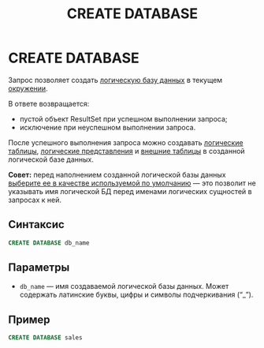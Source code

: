 ﻿---
layout: default
title: CREATE DATABASE
nav_order: 10
parent: Запросы SQL+
grand_parent: Справочная информация
has_children: false
has_toc: false
---

# CREATE DATABASE

Запрос позволяет создать [логическую базу данных](../../../overview/main_concepts/logical_db/logical_db.md) 
в текущем [окружении](../../../overview/main_concepts/environment/environment.md).

В ответе возвращается:
*   пустой объект ResultSet при успешном выполнении запроса;
*   исключение при неуспешном выполнении запроса.

После успешного выполнения запроса можно создавать [логические таблицы](../../../overview/main_concepts/logical_table/logical_table.md), 
[логические представления](../../../overview/main_concepts/logical_view/logical_view.md) 
и [внешние таблицы](../../../overview/main_concepts/external_table/external_table.md) 
в созданной логической базе данных.

**Совет:** перед наполнением созданной логической базы данных 
[выберите ее в качестве используемой по умолчанию](../../../working_with_system/other_features/default_db_set-up/default_db_set-up.md) 
— это позволит не указывать имя логической БД перед именами логических сущностей в запросах к ней.

## Синтаксис

```sql
CREATE DATABASE db_name
```

## Параметры

*   `db_name` — имя создаваемой логической базы данных. Может содержать латинские буквы, цифры и символы подчеркивания (“_”).

## Пример

```sql
CREATE DATABASE sales
```